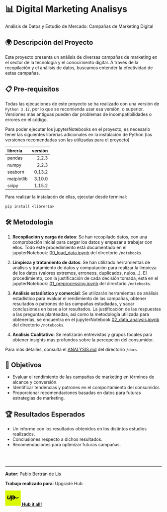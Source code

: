 # 📊 Digital Marketing Analisys
Análisis de Datos y Estudio de Mercado: Campañas de Marketing  Digital

## 🌍 Descripción del Proyecto

Este proyecto presenta un análisis de diversas campañas de marketing en el sector de la tecnología y el conocimiento digital. A través de la recopilación y el análisis de datos, buscamos entender la efectividad de estas campañas.

## 📋 Pre-requisitos

Todas las ejecuciones de este proyecto se ha realizado con una versión de `Python 3.12`, por lo que se recomienda usar esa versión, o superior. Versiones más antiguas pueden dar problemas de incompatibilidades o errores en el código.

Para poder ejecutar los jupyterNotebooks en el proyecto, es necesario tener las siguientes librerías adicionales en la instalación de Python (las versiones recomendadas son las utilizadas para el proyecto)

| librería | versión |
| :- | -: |
| pandas | 2.2.3 |
| numpy | 2.2.3 |
| seaborn | 0.13.2 |
| matplotlib | 3.10.0 |
| scipy | 1.15.2 |

Para realizar la instalacón de ellas, ejecutar desde terminal:
```
pip install <librería>
```

## 🛠 Metodología

1. **Recopilación y carga de datos**: Se han recopilado datos, con una comprobación inicial para cargar los datos y empezar a trabajar con ellos. Todo este procedimiento está documentado en el jupyterNotebook: [00_load_data.ipynb](./notebooks/00_load_data.ipynb) del directorio `/notebooks`.

2. **Limpieza y tratamiento de datos**: Se han utilizado herramientas de análisis y tratamiento de datos y computación para realizar la limpieza de los datos (valores extremos, erroneos, duplicados, nulos...). El procedimiento, con la justificación de cada decisión tomada, está en el jupyterNotebook: [01_preprocessing.ipynb](./notebooks/01_preprocessing.ipynb) del directorio `/notebooks`.

3. **Análisis estadístico y comercial**: Se utilizarán herramientas de análisis estadístico para evaluar el rendimiento de las campañas, obtener resultados o patrones de las campañas estudiadas, y sacar conclusiones en base a lor resultados. La justificación de las respuestas a las preguntas planteadas, así como la metodología utilizada para obtenerlas, se encuentra en el jupyterNotebook [02_data_analysis.ipynb](./notebooks/02_data_analysis.ipynb) del directorio `/notebooks`.

4. **Análisis Cualitativo**: Se realizarán entrevistas y grupos focales para obtener insights más profundos sobre la percepción del consumidor.

Para más detalles, consulta el [ANALYSIS.md](./docs/ANALYSIS.md) del directorio `/docs`.

## 🎯 Objetivos

- Evaluar el rendimiento de las campañas de marketing en términos de alcance y conversión.
- Identificar tendencias y patrones en el comportamiento del consumidor.
- Proporcionar recomendaciones basadas en datos para futuras estrategias de marketing.

## 🏆 Resultados Esperados

- Un informe con los resultados obtenidos en los distintos estudios realizados.
- Conclusiones respecto a dichos resultados.
- Recomendaciones para optimizar futuras campañas.

<br>
<br>

---

**Autor**: Pablo Bertrán de Lis

**Trabajo realizado para**: Upgrade Hub

<a href="https://www.upgrade-hub.com/"><img src="./img/upgrade_logo.jpg" alt="Description" width="50"> **Hub it all!**</a>
